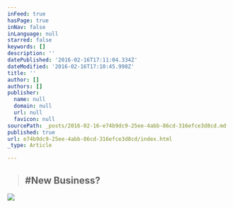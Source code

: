 ```yaml
---
inFeed: true
hasPage: true
inNav: false
inLanguage: null
starred: false
keywords: []
description: ''
datePublished: '2016-02-16T17:11:04.334Z'
dateModified: '2016-02-16T17:10:45.998Z'
title: ''
author: []
authors: []
publisher:
  name: null
  domain: null
  url: null
  favicon: null
sourcePath: _posts/2016-02-16-e74b9dc9-25ee-4abb-86cd-316efce3d8cd.md
published: true
url: e74b9dc9-25ee-4abb-86cd-316efce3d8cd/index.html
_type: Article

---
```

> ## \#New Business?

![](https://the-grid-user-content.s3-us-west-2.amazonaws.com/d954da6a-f5a2-43a8-8ae3-09bd58a2c11b.png)